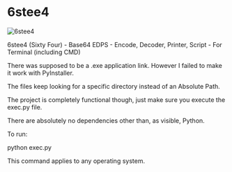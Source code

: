 # 6stee4

![6stee4](6stee4/icon.ico)

6stee4 (Sixty Four) - Base64 EDPS - Encode, Decoder, Printer, Script - For Terminal (including CMD)

There was supposed to be a .exe application link. However I failed to make it work with PyInstaller.

The files keep looking for a specific directory instead of an Absolute Path.

The project is completely functional though, just make sure you execute the exec.py file.

There are absolutely no dependencies other than, as visible, Python.

To run:

python exec.py

This command applies to any operating system.
